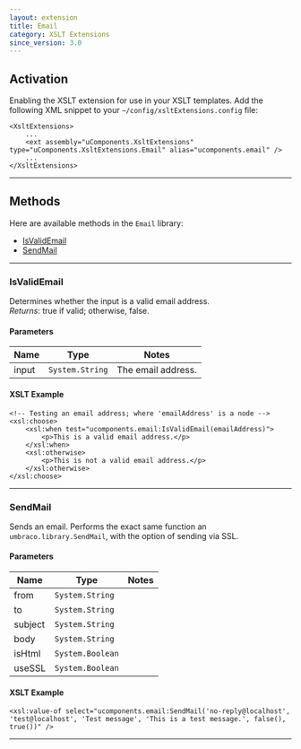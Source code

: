 ```yaml
---
layout: extension
title: Email
category: XSLT Extensions
since_version: 3.0
---
```


## Activation
Enabling the XSLT extension for use in your XSLT templates.
Add the following XML snippet to your `~/config/xsltExtensions.config` file:

	<XsltExtensions>
		...
		<ext assembly="uComponents.XsltExtensions" type="uComponents.XsltExtensions.Email" alias="ucomponents.email" />
		...
	</XsltExtensions>

*****

## Methods
Here are available methods in the ```Email``` library:

* [IsValidEmail](#isvalidemail)
* [SendMail](#sendmail)

*****

### IsValidEmail
Determines whether the input is a valid email address.<br>
_Returns_: true if valid; otherwise, false.

#### Parameters
| Name | Type | Notes |
|------|------|-------|
| input | ```System.String``` | The email address. |

#### XSLT Example

	<!-- Testing an email address; where 'emailAddress' is a node -->
	<xsl:choose>
		<xsl:when test="ucomponents.email:IsValidEmail(emailAddress)">
			<p>This is a valid email address.</p>
		</xsl:when>
		<xsl:otherwise>
			<p>This is not a valid email address.</p>
		</xsl:otherwise>
	</xsl:choose>

*****

### SendMail
Sends an email. Performs the exact same function an ```umbraco.library.SendMail```, with the option of sending via SSL.

#### Parameters
| Name | Type | Notes |
|------|------|-------|
| from | ```System.String``` | |
| to | ```System.String``` | |
| subject | ```System.String``` | |
| body | ```System.String``` | |
| isHtml | ```System.Boolean``` | |
| useSSL | ```System.Boolean``` | |

#### XSLT Example

	<xsl:value-of select="ucomponents.email:SendMail('no-reply@localhost', 'test@localhost', 'Test message', 'This is a test message.', false(), true())" />

*****

